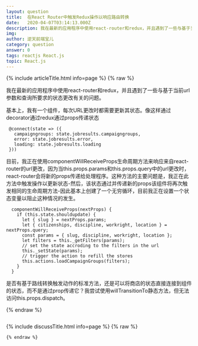 ```yaml
---
layout: question
title:  在React Router中触发Redux操作以响应路由转换
date:   2020-04-07T03:14:13.000Z
description: 我在最新的应用程序中使用react-router和redux，并且遇到了一些与基于当前url参数和查询所要求的状态更改有关的问题。基本上，我有一个组件...
img: 
author: 逆天前端宝儿
category: question
answer: 0
tags: reactjs React.js
topic: React.js
---
```

<div class="article-root">
  <div class="article">
    {% include articleTitle.html info=page %}
    {% raw %}
    <div class="article-content"><p><font style="vertical-align: inherit;"><font style="vertical-align: inherit;">我在最新的应用程序中使用react-router和redux，并且遇到了一些与基于当前url参数和查询所要求的状态更改有关的问题。</font></font></p>

<p><font style="vertical-align: inherit;"><font style="vertical-align: inherit;">基本上，我有一个组件，每次URL更改时都需要更新其状态。</font><font style="vertical-align: inherit;">像这样通过 decorator通过redux通过props传递状态</font></font></p>

<pre class="lang-js prettyprint-override"><code> @connect(state =&gt; ({<font></font>
   campaigngroups: state.jobresults.campaigngroups,<font></font>
   error: state.jobresults.error,<font></font>
   loading: state.jobresults.loading<font></font>
 }))<font></font>
</code></pre>

<p><font style="vertical-align: inherit;"><font style="vertical-align: inherit;">目前，我正在使用componentWillReceiveProps生命周期方法来响应来自react-router的url更改，因为当this.props.params和this.props.query中的url更改时，react-router会将新的props传递给处理程序。这种方法的主要问题是，我正在此方法中触发操作以更新状态-然后，该状态通过并传递新的props该组件将再次触发相同的生命周期方法-因此基本上创建了一个无穷循环，目前我正在设置一个状态变量以阻止这种情况的发生。</font></font></p>

<pre class="lang-js prettyprint-override"><code>  componentWillReceiveProps(nextProps) {<font></font>
    if (this.state.shouldupdate) {<font></font>
      let { slug } = nextProps.params;<font></font>
      let { citizenships, discipline, workright, location } = nextProps.query;<font></font>
      const params = { slug, discipline, workright, location };<font></font>
      let filters = this._getFilters(params);<font></font>
      // set the state accroding to the filters in the url<font></font>
      this._setState(params);<font></font>
      // trigger the action to refill the stores<font></font>
      this.actions.loadCampaignGroups(filters);<font></font>
    }<font></font>
  }<font></font>
</code></pre>

<p><font style="vertical-align: inherit;"><font style="vertical-align: inherit;">是否有基于路线转换触发动作的标准方法，还是可以将商店的状态直接连接到组件的状态，而不是通过prop传递它？</font><font style="vertical-align: inherit;">我尝试使用willTransitionTo静态方法，但无法访问this.props.dispatch。</font></font></p></div>
    {% endraw %}
  </div>
  <p style="height: 0;width:0;overflow: hidden;"> 第4049篇《在React Router中触发Redux操作以响应路由转换》来自Winter(https://github.com/aiyld/aiyld.github.io)的站点</p>
  <div class="discuss-wrapper">
    {% include discussTitle.html info=page %}
    {% raw %}
    
    {% endraw %}
  </div>
<div>
